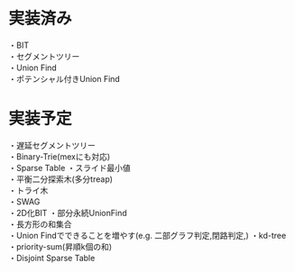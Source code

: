 # 実装済み
・BIT  
・セグメントツリー  
・Union Find  
・ポテンシャル付きUnion Find  

# 実装予定
・遅延セグメントツリー  
・Binary-Trie(mexにも対応)  
・Sparse Table
・スライド最小値  
・平衡二分探索木(多分treap)  
・トライ木  
・SWAG  
・2D化BIT
・部分永続UnionFind  
・長方形の和集合  
・Union Findでできることを増やす(e.g. 二部グラフ判定,閉路判定,)
・kd-tree  
・priority-sum(昇順k個の和)  
・Disjoint Sparse Table
